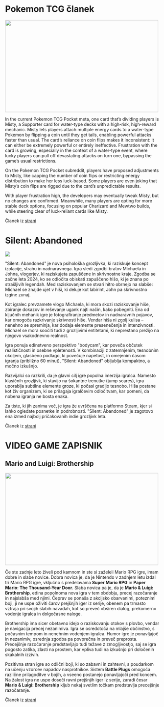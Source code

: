 # Pokemon TCG članek

<img src="https://i.redd.it/srqgus6142zd1.png" width="500" height="300"/>

In the current Pokemon TCG Pocket meta, one card that’s dividing players is Misty, a Supporter card for water-type decks with a high-risk, high-reward mechanic. Misty lets players attach multiple energy cards to a water-type Pokemon by flipping a coin until they get tails, enabling powerful attacks faster than usual. The card’s reliance on coin flips makes it inconsistent: it can either be extremely powerful or entirely ineffective. Frustration with the card is growing, especially in the context of a water-type event, where lucky players can pull off devastating attacks on turn one, bypassing the game’s usual restrictions.

On the Pokemon TCG Pocket subreddit, players have proposed adjustments to Misty, like capping the number of coin flips or restricting energy distribution to make her less luck-based. Some players are even joking that Misty’s coin flips are rigged due to the card’s unpredictable results.

With player frustration high, the developers may eventually tweak Misty, but no changes are confirmed. Meanwhile, many players are opting for more stable deck options, focusing on popular Charizard and Mewtwo builds, while steering clear of luck-reliant cards like Misty.

Članek iz [strani](https://www.ign.com/articles/misty-has-become-pokemon-tcg-pockets-greatest-villain)

# Silent: Abandoned

<img src="https://shared.cloudflare.steamstatic.com/store_item_assets/steam/apps/3108720/header.jpg?t=1732200624">

"Silent: Abandoned" je nova psihološka grozljivka, ki raziskuje koncept izolacije, strahu in nadnaravnega. Igra sledi zgodbi bratov Michaela in Johna, vlogerjev, ki raziskujeta zapuščene in skrivnostne kraje. Zgodba se začne leta 2024, ko se odločita obiskati zapuščeno hišo, ki je znana po strašljivih legendah. Med raziskovanjem se stvari hitro obrnejo na slabše: Michael se znajde ujet v hiši, ki deluje kot labirint, John pa skrivnostno izgine zunaj.

Kot igralec prevzamete vlogo Michaela, ki mora skozi raziskovanje hiše, zbiranje dokazov in reševanje ugank najti način, kako pobegniti. Ena od ključnih mehanik igre je fotografiranje predmetov in nadnaravnih pojavov, kar omogoča razkrivanje skrivnosti hiše. Vendar hiša ni zgolj kulisa – nenehno se spreminja, kar dodaja elemente presenečenja in intenzivnosti. Michael se mora soočiti tudi z grozljivimi entitetami, ki neprestano prežijo na njegovo vsakodnevno realnost.

Igra ponuja edinstveno perspektivo "bodycam", kar poveča občutek realističnosti in osebne vpletenosti. V kombinaciji z zatemnjenim, tesnobnim okoljem, glasbeno podlago, ki povečuje napetost, in omejenim časom igranja (približno 60 minut), "Silent: Abandoned" obljublja kompaktno, a močno izkušnjo.

Razvijalci so razkrili, da je glavni cilj igre popolna imerzija igralca. Namesto klasičnih grozljivk, ki stavijo na šokantne trenutke (jump scares), igra uporablja subtilne elemente groze, ki počasi gradijo tesnobo. Hiša postane kot živ organizem, ki se prilagaja igralčevim odločitvam, kar pomeni, da nobena igranja ne bosta enaka.

Za tiste, ki jih zanima več, je igra že uvrščena na platformo Steam, kjer si lahko ogledate posnetke in podrobnosti. "Silent: Abandoned" je zagotovo ena izmed najbolj pričakovanih indie grozljivk leta.

Članek iz [strani](https://store.steampowered.com/app/3108720/SilentAbandoned/?utm_source=chatgpt.com)

# VIDEO GAME ZAPISNIK

## Mario and Luigi: Brothership

<img src="https://www.syfy.com/sites/syfy/files/styles/scale_1280/public/2022/11/2530_t2_00041.jpg" width="500" height="300"/>

Če ste zadnje leto živeli pod kamnom in ste si zaželeli Mario RPG igre, imam dobre in slabe novice. Dobra novica je, da je Nintendo v zadnjem letu izdal tri Mario RPG igre, vključno s predelavama **Super Mario RPG** in **Paper Mario: The Thousand-Year Door**. Slaba novica pa je, da je **Mario & Luigi: Brothership**, edina popolnoma nova igra v tem obdobju, precej razočaranje in najslabša med njimi. Čeprav se ponaša z akcijsko obarvanimi, poteznimi boji, ji ne uspe oživiti čarov prejšnjih iger iz serije, obenem pa trmasto vztraja pri svojih slabih navadah, kot so preveč obširen dialog, prekomerno vodenje igralca in dolgočasne naloge.

Brothership ima sicer obetavno idejo o raziskovanju otokov s plovbo, vendar je navigacija precej nezanimiva. Igra se osredotoča na mlajše občinstvo, s počasnim tempom in nenehnim vodenjem igralca. Humor igre je ponavljajoč in nezanimiv, osrednja zgodba pa povprečna in preveč preprosta. Precejšnje razočaranje predstavljajo tudi težave z zmogljivostjo, saj se igra pogosto zatika, zlasti na prostem, kar vpliva tudi na izkušnjo pri določenih skakalnih izzivih.

Pozitivna stran igre so odlični boji, ki so zabavni in zahtevni, s poudarkom na učenju vzorcev napadov nasprotnikov. Sistem **Battle Plugs** omogoča različne prilagoditve v bojih, a vseeno postanejo ponavljajoči pred koncem. Na žalost igra ne uspe doseči ravni prejšnjih iger iz serije, zaradi česar **Mario & Luigi: Brothership** kljub nekaj svetlim točkam predstavlja precejšnje razočaranje.

Članek iz [strani](https://www.ign.com/articles/mario-and-luigi-brothership-review)

